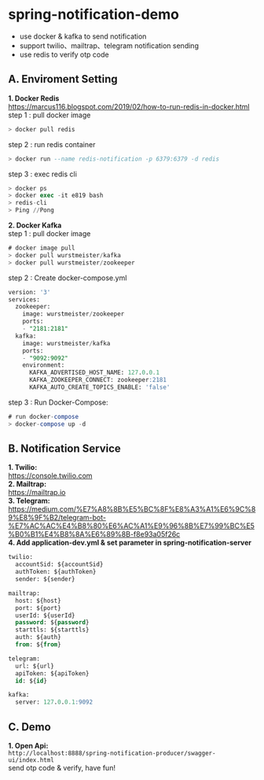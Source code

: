 # spring-notification-demo
* use docker & kafka to send notification
* support twilio、mailtrap、telegram notification sending
* use redis to verify otp code

**A. Enviroment Setting**  
---
**1. Docker Redis**  
https://marcus116.blogspot.com/2019/02/how-to-run-redis-in-docker.html  
step 1 : pull docker image
```sql
> docker pull redis
```
step 2 : run redis container
```sql
> docker run --name redis-notification -p 6379:6379 -d redis
```
step 3 : exec redis cli
```sql
> docker ps
> docker exec -it e819 bash
> redis-cli
> Ping //Pong
```

**2. Docker Kafka**  
step 1 : pull docker image
```sql
# docker image pull
> docker pull wurstmeister/kafka
> docker pull wurstmeister/zookeeper
```  
step 2 : Create docker-compose.yml
```sql
version: '3'
services:
  zookeeper:
    image: wurstmeister/zookeeper
    ports:
    - "2181:2181"
  kafka:
    image: wurstmeister/kafka
    ports:
    - "9092:9092"
    environment:
      KAFKA_ADVERTISED_HOST_NAME: 127.0.0.1
      KAFKA_ZOOKEEPER_CONNECT: zookeeper:2181
      KAFKA_AUTO_CREATE_TOPICS_ENABLE: 'false'
```
step 3 : Run Docker-Compose:
```sql
# run docker-compose
> docker-compose up -d
```

**B. Notification Service**  
---
**1. Twilio:**  
https://console.twilio.com  
**2. Mailtrap:**  
https://mailtrap.io  
**3. Telegram:**  
https://medium.com/%E7%A8%8B%E5%BC%8F%E8%A3%A1%E6%9C%89%E8%9F%B2/telegram-bot-%E7%AC%AC%E4%B8%80%E6%AC%A1%E9%96%8B%E7%99%BC%E5%B0%B1%E4%B8%8A%E6%89%8B-f8e93a05f26c  
**4. Add application-dev.yml & set parameter in spring-notification-server**  
```sql
twilio:
  accountSid: ${accountSid}
  authToken: ${authToken}
  sender: ${sender}

mailtrap:
  host: ${host}
  port: ${port}
  userId: ${userId}
  password: ${password}
  starttls: ${starttls}
  auth: ${auth}
  from: ${from}

telegram:
  url: ${url}
  apiToken: ${apiToken}
  id: ${id}

kafka:
  server: 127.0.0.1:9092
```

**C. Demo**
---
**1. Open Api:**  
```http://localhost:8888/spring-notification-producer/swagger-ui/index.html```  
send otp code & verify, have fun!
